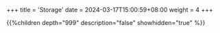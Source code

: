 +++
title = 'Storage'
date = 2024-03-17T15:00:59+08:00
weight = 4
+++

{{%children depth="999" description="false" showhidden="true" %}}